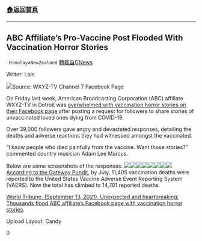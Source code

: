 ###  [:house:返回首頁](https://github.com/ourhimalayas/txt)
---


## ABC Affiliate’s Pro-Vaccine Post Flooded With Vaccination Horror Stories
` HimalayaNewZealand` [轉載自GNews](https://gnews.org/1539559/)

Writer: Lois

![](https://assets.gnews.org/wp-content/uploads/2021/09/091801.jpg)Source: WXYZ-TV Channel 7 Facebook Page

On Friday last week, American Broadcasting Corporation (ABC) affiliate WXYZ-TV in Detroit was [overwhelmed with vaccination horror stories on their Facebook page](https://www.facebook.com/80221381134/posts/10158207967261135/?d=n) after posting a request for followers to share stories of unvaccinated loved ones dying from COVID-19.

Over 39,000 followers gave angry and devastated responses, detailing the deaths and adverse reactions they had witnessed amongst the vaccinated.

“I know people who died painfully from the vaccine. Want those stories?” commented country musician Adam Lee Marcus.

Below are some screenshots of the responses:
![](https://assets.gnews.org/wp-content/uploads/2021/09/image-211.png)![](https://assets.gnews.org/wp-content/uploads/2021/09/image-212.png)![](https://assets.gnews.org/wp-content/uploads/2021/09/image-213.png)![](https://assets.gnews.org/wp-content/uploads/2021/09/image-214.png)![](https://assets.gnews.org/wp-content/uploads/2021/09/image-215.png)![](https://assets.gnews.org/wp-content/uploads/2021/09/image-216.png)![](https://assets.gnews.org/wp-content/uploads/2021/09/image-217.png)![](https://assets.gnews.org/wp-content/uploads/2021/09/image-218.png)
[According to the Gateway Pundit](https://www.thegatewaypundit.com/2021/09/us-averaging-70-deaths-per-day-due-covid-vaccine-since-july-24th-3296-covid-total-vaccine-deaths-recorded-vaers-website/), by July, 11,405 vaccination deaths were reported to the United States Vaccine Adverse Event Reporting System (VAERS). Now the total has climbed to 14,701 reported deaths.

[World Tribune. (September 13, 2021). Unexpected and heartbreaking: Thousands flood ABC affiliate’s Facebook page with vaccination horror stories](https://www.worldtribune.com/unexpected-and-heartbreaking-thousands-flood-abc-affiliates-facebook-page-with-vaccination-horror-stories/).

Upload Layout: Candy

0
